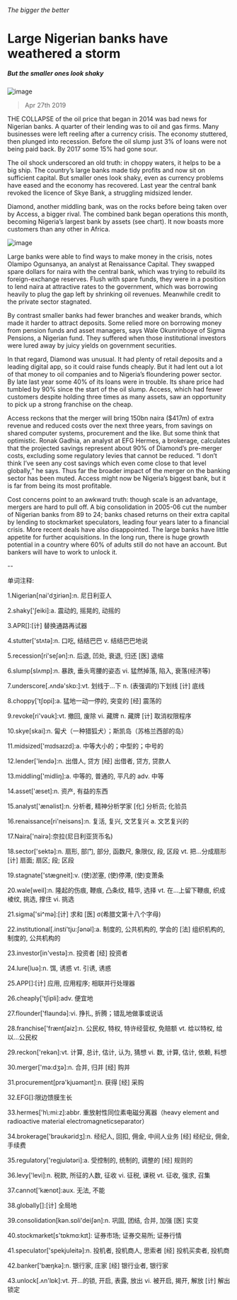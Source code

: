 ###### The bigger the better
# Large Nigerian banks have weathered a storm 
##### But the smaller ones look shaky 
![image](images/20190427_FNP503.jpg) 
> Apr 27th 2019 
THE COLLAPSE of the oil price that began in 2014 was bad news for Nigerian banks. A quarter of their lending was to oil and gas firms. Many businesses were left reeling after a currency crisis. The economy stuttered, then plunged into recession. Before the oil slump just 3% of loans were not being paid back. By 2017 some 15% had gone sour. 
The oil shock underscored an old truth: in choppy waters, it helps to be a big ship. The country’s large banks made tidy profits and now sit on sufficient capital. But smaller ones look shaky, even as currency problems have eased and the economy has recovered. Last year the central bank revoked the licence of Skye Bank, a struggling midsized lender. 
Diamond, another middling bank, was on the rocks before being taken over by Access, a bigger rival. The combined bank began operations this month, becoming Nigeria’s largest bank by assets (see chart). It now boasts more customers than any other in Africa. 
![image](images/20190427_FNC939.png) 
Large banks were able to find ways to make money in the crisis, notes Olamipo Ogunsanya, an analyst at Renaissance Capital. They swapped spare dollars for naira with the central bank, which was trying to rebuild its foreign-exchange reserves. Flush with spare funds, they were in a position to lend naira at attractive rates to the government, which was borrowing heavily to plug the gap left by shrinking oil revenues. Meanwhile credit to the private sector stagnated. 
By contrast smaller banks had fewer branches and weaker brands, which made it harder to attract deposits. Some relied more on borrowing money from pension funds and asset managers, says Wale Okunrinboye of Sigma Pensions, a Nigerian fund. They suffered when those institutional investors were lured away by juicy yields on government securities. 
In that regard, Diamond was unusual. It had plenty of retail deposits and a leading digital app, so it could raise funds cheaply. But it had lent out a lot of that money to oil companies and to Nigeria’s floundering power sector. By late last year some 40% of its loans were in trouble. Its share price had tumbled by 90% since the start of the oil slump. Access, which had fewer customers despite holding three times as many assets, saw an opportunity to pick up a strong franchise on the cheap. 
Access reckons that the merger will bring 150bn naira ($417m) of extra revenue and reduced costs over the next three years, from savings on shared computer systems, procurement and the like. But some think that optimistic. Ronak Gadhia, an analyst at EFG Hermes, a brokerage, calculates that the projected savings represent about 90% of Diamond’s pre-merger costs, excluding some regulatory levies that cannot be reduced. “I don’t think I’ve seen any cost savings which even come close to that level globally,” he says. Thus far the broader impact of the merger on the banking sector has been muted. Access might now be Nigeria’s biggest bank, but it is far from being its most profitable. 
Cost concerns point to an awkward truth: though scale is an advantage, mergers are hard to pull off. A big consolidation in 2005-06 cut the number of Nigerian banks from 89 to 24; banks chased returns on their extra capital by lending to stockmarket speculators, leading four years later to a financial crisis. More recent deals have also disappointed. The large banks have little appetite for further acquisitions. In the long run, there is huge growth potential in a country where 60% of adults still do not have an account. But bankers will have to work to unlock it. 
-- 
 单词注释:
1.Nigerian[nai'dʒiriәn]:n. 尼日利亚人 
2.shaky['ʃeiki]:a. 震动的, 摇晃的, 动摇的 
3.APR[]:[计] 替换通路再试器 
4.stutter['stʌtә]:n. 口吃, 结结巴巴 v. 结结巴巴地说 
5.recession[ri'seʃәn]:n. 后退, 凹处, 衰退, 归还 [医] 退缩 
6.slump[slʌmp]:n. 暴跌, 垂头弯腰的姿态 vi. 猛然掉落, 陷入, 衰落(经济等) 
7.underscore[.ʌndә'skɒ:]:vt. 划线于...下 n. (表强调的)下划线 [计] 底线 
8.choppy['tʃɒpi]:a. 猛地一动一停的, 突变的 [经] 震荡的 
9.revoke[ri'vәuk]:vt. 撤回, 废除 vi. 藏牌 n. 藏牌 [计] 取消权限程序 
10.skye[skai]:n. 匐犬（一种猎狐犬）；斯凯岛（苏格兰西部的岛） 
11.midsized['mɪdsaɪzd]:a. 中等大小的；中型的；中号的 
12.lender['lendә]:n. 出借人, 贷方 [经] 出借者, 贷方, 贷款人 
13.middling['midliŋ]:a. 中等的, 普通的, 平凡的 adv. 中等 
14.asset['æset]:n. 资产, 有益的东西 
15.analyst['ænәlist]:n. 分析者, 精神分析学家 [化] 分析员; 化验员 
16.renaissance[ri'neisәns]:n. 复活, 复兴, 文艺复兴 a. 文艺复兴的 
17.Naira['nairә]:奈拉(尼日利亚货币名) 
18.sector['sektә]:n. 扇形, 部门, 部分, 函数尺, 象限仪, 段, 区段 vt. 把...分成扇形 [计] 扇面; 扇区; 段; 区段 
19.stagnate['stægneit]:v. (使)淤塞, (使)停滞, (使)变萧条 
20.wale[weil]:n. 隆起的伤痕, 鞭痕, 凸条纹, 精华, 选择 vt. 在...上留下鞭痕, 织成棱纹, 挑选, 撑住 vi. 挑选 
21.sigma['si^mә]:[计] 求和 [医] σ(希腊文第十八个字母) 
22.institutional[.insti'tju:ʃәnәl]:a. 制度的, 公共机构的, 学会的 [法] 组织机构的, 制度的, 公共机构的 
23.investor[in'vestә]:n. 投资者 [经] 投资者 
24.lure[luә]:n. 饵, 诱惑 vt. 引诱, 诱惑 
25.APP[]:[计] 应用, 应用程序; 相联并行处理器 
26.cheaply['tʃipli]:adv. 便宜地 
27.flounder['flaundә]:vi. 挣扎, 折腾；错乱地做事或说话 
28.franchise['fræntʃaiz]:n. 公民权, 特权, 特许经营权, 免赔额 vt. 给以特权, 给以...公民权 
29.reckon['rekәn]:vt. 计算, 总计, 估计, 认为, 猜想 vi. 数, 计算, 估计, 依赖, 料想 
30.merger['mә:dʒә]:n. 合并, 归并 [经] 购并 
31.procurement[prә'kjuәmәnt]:n. 获得 [经] 采购 
32.EFG[]:限边馈膜生长 
33.hermes['h\\:mi:z]:abbr. 重放射性同位素电磁分离器（heavy element and radioactive material electromagneticseparator） 
34.brokerage['brәukәridʒ]:n. 经纪人, 回扣, 佣金, 中间人业务 [经] 经纪业, 佣金, 手续费 
35.regulatory['regjulәtәri]:a. 受控制的, 统制的, 调整的 [经] 规则的 
36.levy['levi]:n. 税款, 所征的人数, 征收 vi. 征税, 课税 vt. 征收, 强求, 召集 
37.cannot['kænɒt]:aux. 无法, 不能 
38.globally[]:[计] 全局地 
39.consolidation[kәn.sɒli'deiʃәn]:n. 巩固, 团结, 合并, 加强 [医] 实变 
40.stockmarket[s'tɒkmɑ:kɪt]: 证券市场; 证券交易所; 证券行情 
41.speculator['spekjuleitә]:n. 投机者, 投机商人, 思索者 [经] 投机买卖者, 投机商 
42.banker['bæŋkә]:n. 银行家, 庄家 [经] 银行业者, 银行家 
43.unlock[.ʌn'lɒk]:vt. 开...的锁, 开启, 表露, 放出 vi. 被开启, 揭开, 解放 [计] 解出锁定 
